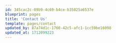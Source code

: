 ```yaml
---
id: 345cac2c-09b9-4c69-b4ce-b35025a6537e
blueprint: pages
title: 'Contact Us'
template: pages/contact
updated_by: 87a74d1c-1760-42c5-afc1-1cc59be16098
updated_at: 1712099223
---
```

